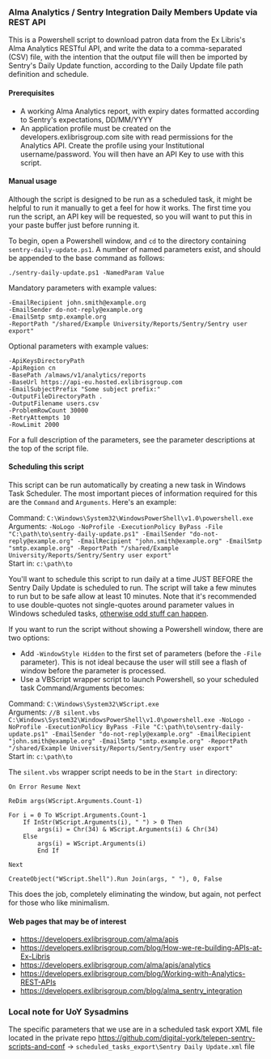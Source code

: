 ### 	Alma Analytics / Sentry Integration Daily Members Update via REST API

This is a Powershell script to download patron data from the Ex Libris's Alma Analytics RESTful API, and write the data to a comma-separated (CSV) file,	with the intention that the output file will then be imported by Sentry's Daily Update function, according to the Daily Update file path definition and schedule.

#### Prerequisites
- A working Alma Analytics report, with expiry dates formatted according to Sentry's expectations, DD/MM/YYYY
- An application profile must be created on the developers.exlibrisgroup.com site with read permissions for the Analytics API. Create the profile using your Institutional username/password. You will then have an API Key to use with this script.

#### Manual usage
Although the script is designed to be run as a scheduled task, it might be helpful to run it manually to get a feel for how it works. The first time you run the script, an API key will be requested, so you will want to put this in your paste buffer just before running it.

To begin, open a Powershell window, and `cd` to the directory containing `sentry-daily-update.ps1`. A number of named parameters exist, and should be appended to the base command as follows:
```
./sentry-daily-update.ps1 -NamedParam Value
```
Mandatory parameters with example values:
```
-EmailRecipient john.smith@example.org
-EmailSender do-not-reply@example.org
-EmailSmtp smtp.example.org
-ReportPath "/shared/Example University/Reports/Sentry/Sentry user export"
```

Optional parameters with example values:
```
-ApiKeysDirectoryPath
-ApiRegion cn
-BasePath /almaws/v1/analytics/reports
-BaseUrl https://api-eu.hosted.exlibrisgroup.com
-EmailSubjectPrefix "Some subject prefix:"
-OutputFileDirectoryPath .
-OutputFilename users.csv
-ProblemRowCount 30000
-RetryAttempts 10
-RowLimit 2000
```

For a full description of the parameters, see the parameter descriptions at the top of the script file.

#### Scheduling this script
This script can be run automatically by creating a new task in Windows Task Scheduler. The most important pieces of information required for this are the `Command` and `Arguments`. Here's an example:

Command: `C:\Windows\System32\WindowsPowerShell\v1.0\powershell.exe`  
Arguments: `-NoLogo -NoProfile -ExecutionPolicy ByPass -File "C:\path\to\sentry-daily-update.ps1" -EmailSender "do-not-reply@example.org" -EmailRecipient "john.smith@example.org" -EmailSmtp "smtp.example.org" -ReportPath "/shared/Example University/Reports/Sentry/Sentry user export"`  
Start in: `c:\path\to`

You'll want to schedule this script to run daily at a time JUST BEFORE the Sentry Daily Update is scheduled to run. The script will take a few minutes to run but to be safe allow at least 10 minutes. Note that it's recommended to use double-quotes not single-quotes around parameter values in Windows scheduled tasks, [otherwise odd stuff can happen](https://stackoverflow.com/questions/44594179/pass-powershell-parameters-within-task-scheduler#comment110388918_44594978).

If you want to run the script without showing a Powershell window, there are two options:
* Add `-WindowStyle Hidden` to the first set of parameters (before the `-File` parameter). This is not ideal because the user will still see a flash of window before the parameter is processed.
* Use a VBScript wrapper script to launch Powershell, so your scheduled task Command/Arguments becomes:

Command: `C:\Windows\System32\WScript.exe`  
Arguments: `//B silent.vbs C:\Windows\System32\WindowsPowerShell\v1.0\powershell.exe -NoLogo -NoProfile -ExecutionPolicy ByPass -File "C:\path\to\sentry-daily-update.ps1" -EmailSender "do-not-reply@example.org" -EmailRecipient "john.smith@example.org" -EmailSmtp "smtp.example.org" -ReportPath "/shared/Example University/Reports/Sentry/Sentry user export"`  
Start in: `c:\path\to`

The `silent.vbs` wrapper script needs to be in the `Start in` directory:

```
On Error Resume Next

ReDim args(WScript.Arguments.Count-1)

For i = 0 To WScript.Arguments.Count-1
    If InStr(WScript.Arguments(i), " ") > 0 Then
        args(i) = Chr(34) & WScript.Arguments(i) & Chr(34)
    Else
        args(i) = WScript.Arguments(i)
        End If

Next

CreateObject("WScript.Shell").Run Join(args, " "), 0, False
```
This does the job, completely eliminating the window, but again, not perfect for those who like minimalism.

#### Web pages that may be of interest
- https://developers.exlibrisgroup.com/alma/apis
- https://developers.exlibrisgroup.com/blog/How-we-re-building-APIs-at-Ex-Libris
- https://developers.exlibrisgroup.com/alma/apis/analytics
- https://developers.exlibrisgroup.com/blog/Working-with-Analytics-REST-APIs
- https://developers.exlibrisgroup.com/blog/alma_sentry_integration

### Local note for UoY Sysadmins
The specific parameters that we use are in a scheduled task export XML file located in the private repo https://github.com/digital-york/telepen-sentry-scripts-and-conf → `scheduled_tasks_export\Sentry Daily Update.xml` file
